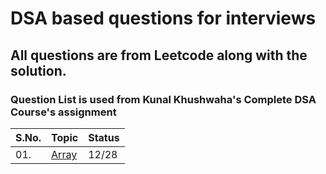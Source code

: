 # DSA based questions for interviews
## All questions are from Leetcode along with the solution.
### Question List is used from Kunal Khushwaha's Complete DSA Course's assignment

| S.No. | Topic | Status |
|---|--------------|-----|
|01. | [Array](https://github.com/geeky01adarsh/DSA-Interview-Questions/tree/main/Arrays) | 12/28 |